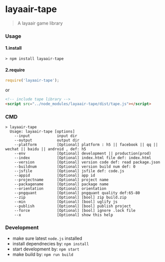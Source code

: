 # layaair-tape
> A layaair game library

### Usage

#### 1.install
```
> npm install layaair-tape
```

#### 2.require
```js
require('layaair-tape');
```

or

```html
<!-- include tape library -->
<script src="../node_modules/layaair-tape/dist/tape.js"></script>
```

### CMD
```
> layaair-tape
  Usage: layaair-tape [options]
    --input            input dir
    --output           output dir
    --platform         [Optional] platform : h5 || facebook || qq || wechat || baidu || android , def: h5
    --env              [Optional] development || production(prod)
    --index            [Optional] index.html file def: index.html
    --version          [Optional] version code def: read package.json
    --buildnum         [Optional] version build num def: 0
    --jsfile           [Optional] jsfile def: code.js
    --appid            [Optional] app id
    --projectname      [Optional] project name
    --packagename      [Optional] package name
    --orientation      [Optional] orientation
    --pngquant         [Optional] pngquant quality def:65-80
    --zip              [Optional] [bool] zip build.zip
    --min              [Optional] [bool] uglify js
    --publish          [Optional] [bool] publish project
    --force            [Optional] [bool] ignore .lock file
    --x                [Optional] show this help
```

### Development
* make sure latest `node.js` installed
* install dependnecies by: `npm install`
* start development by: `npm start`
* make build by: `npm run build` 